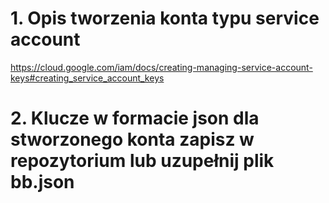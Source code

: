 # 1. Opis tworzenia konta typu service account

https://cloud.google.com/iam/docs/creating-managing-service-account-keys#creating_service_account_keys

# 2. Klucze w formacie json dla stworzonego konta zapisz w repozytorium lub uzupełnij plik bb.json
